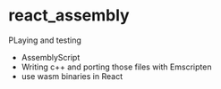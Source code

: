 # react_assembly

PLaying and testing 
- AssemblyScript
- Writing c++ and porting those files with Emscripten
- use wasm binaries in React
